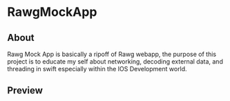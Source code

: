 # RawgMockApp
## About
Rawg Mock App is basically a ripoff of Rawg webapp, the purpose of this project is to educate my self about networking, decoding external data, and threading in swift especially within the IOS Development world.
## Preview
